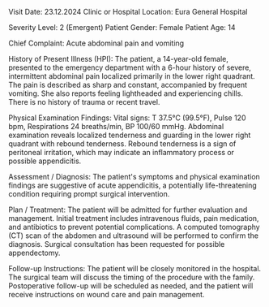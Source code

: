  Visit Date: 23.12.2024
Clinic or Hospital Location: Eura General Hospital

Severity Level: 2 (Emergent)
Patient Gender: Female
Patient Age: 14

Chief Complaint:
Acute abdominal pain and vomiting

History of Present Illness (HPI):
The patient, a 14-year-old female, presented to the emergency department with a 6-hour history of severe, intermittent abdominal pain localized primarily in the lower right quadrant. The pain is described as sharp and constant, accompanied by frequent vomiting. She also reports feeling lightheaded and experiencing chills. There is no history of trauma or recent travel.

Physical Examination Findings:
Vital signs: T 37.5°C (99.5°F), Pulse 120 bpm, Respirations 24 breaths/min, BP 100/60 mmHg. Abdominal examination reveals localized tenderness and guarding in the lower right quadrant with rebound tenderness. Rebound tenderness is a sign of peritoneal irritation, which may indicate an inflammatory process or possible appendicitis.

Assessment / Diagnosis:
The patient's symptoms and physical examination findings are suggestive of acute appendicitis, a potentially life-threatening condition requiring prompt surgical intervention.

Plan / Treatment:
The patient will be admitted for further evaluation and management. Initial treatment includes intravenous fluids, pain medication, and antibiotics to prevent potential complications. A computed tomography (CT) scan of the abdomen and ultrasound will be performed to confirm the diagnosis. Surgical consultation has been requested for possible appendectomy.

Follow-up Instructions:
The patient will be closely monitored in the hospital. The surgical team will discuss the timing of the procedure with the family. Postoperative follow-up will be scheduled as needed, and the patient will receive instructions on wound care and pain management.